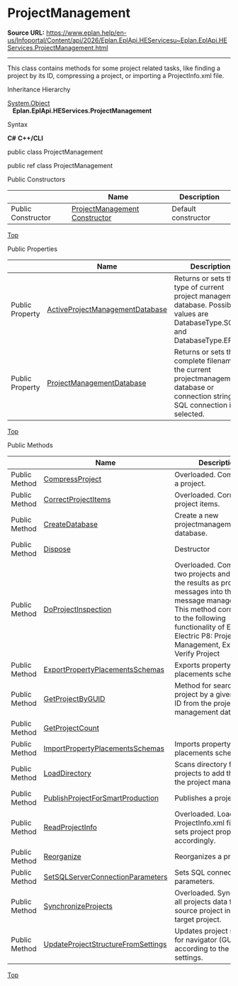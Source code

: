 # ProjectManagement

**Source URL:** https://www.eplan.help/en-us/Infoportal/Content/api/2026/Eplan.EplApi.HEServicesu~Eplan.EplApi.HEServices.ProjectManagement.html

---

This class contains methods for some project related tasks, like finding a project by its ID, compressing a project, or importing a ProjectInfo.xml file.

Inheritance Hierarchy

[System.Object](#)  
   **Eplan.EplApi.HEServices.ProjectManagement**

Syntax

**C#**
**C++/CLI**


public class ProjectManagement

public ref class ProjectManagement

Public Constructors

|  | Name | Description |
| --- | --- | --- |
| Public Constructor | [ProjectManagement Constructor](Eplan.EplApi.HEServicesu~Eplan.EplApi.HEServices.ProjectManagement~_ctor.html) | Default constructor |

[Top](#top)

Public Properties

|  | Name | Description |
| --- | --- | --- |
| Public Property | [ActiveProjectManagementDatabase](Eplan.EplApi.HEServicesu~Eplan.EplApi.HEServices.ProjectManagement~ActiveProjectManagementDatabase.html) | Returns or sets the type of current project management database. Possible values are DatabaseType.SQL and DatabaseType.EPLAN |
| Public Property | [ProjectManagementDatabase](Eplan.EplApi.HEServicesu~Eplan.EplApi.HEServices.ProjectManagement~ProjectManagementDatabase.html) | Returns or sets the complete filename of the current projectmanagement database or connection string if SQL connection is selected. |

[Top](#top)

Public Methods

|  | Name | Description |
| --- | --- | --- |
| Public Method | [CompressProject](Eplan.EplApi.HEServicesu~Eplan.EplApi.HEServices.ProjectManagement~CompressProject.html) | Overloaded. Compresses a project. |
| Public Method | [CorrectProjectItems](Eplan.EplApi.HEServicesu~Eplan.EplApi.HEServices.ProjectManagement~CorrectProjectItems.html) | Overloaded. Corrects project items. |
| Public Method | [CreateDatabase](Eplan.EplApi.HEServicesu~Eplan.EplApi.HEServices.ProjectManagement~CreateDatabase.html) | Create a new projectmanagement database. |
| Public Method | [Dispose](Eplan.EplApi.HEServicesu~Eplan.EplApi.HEServices.ProjectManagement~Dispose().html) | Destructor |
| Public Method | [DoProjectInspection](Eplan.EplApi.HEServicesu~Eplan.EplApi.HEServices.ProjectManagement~DoProjectInspection.html) | Overloaded. Compares two projects and writes the results as project messages into the message management. This method corresponds to the following functionality of EPLAN Electric P8: Project / Management, Extras / Verify Project |
| Public Method | [ExportPropertyPlacementsSchemas](Eplan.EplApi.HEServicesu~Eplan.EplApi.HEServices.ProjectManagement~ExportPropertyPlacementsSchemas.html) | Exports property placements schemes. |
| Public Method | [GetProjectByGUID](Eplan.EplApi.HEServicesu~Eplan.EplApi.HEServices.ProjectManagement~GetProjectByGUID.html) | Method for searching a project by a given project ID from the project management database. |
| Public Method | [GetProjectCount](Eplan.EplApi.HEServicesu~Eplan.EplApi.HEServices.ProjectManagement~GetProjectCount.html) |  |
| Public Method | [ImportPropertyPlacementsSchemas](Eplan.EplApi.HEServicesu~Eplan.EplApi.HEServices.ProjectManagement~ImportPropertyPlacementsSchemas.html) | Imports property placements schemes. |
| Public Method | [LoadDirectory](Eplan.EplApi.HEServicesu~Eplan.EplApi.HEServices.ProjectManagement~LoadDirectory.html) | Scans directory for projects to add them into the project management. |
| Public Method | [PublishProjectForSmartProduction](Eplan.EplApi.HEServicesu~Eplan.EplApi.HEServices.ProjectManagement~PublishProjectForSmartProduction.html) | Publishes a project |
| Public Method | [ReadProjectInfo](Eplan.EplApi.HEServicesu~Eplan.EplApi.HEServices.ProjectManagement~ReadProjectInfo.html) | Overloaded. Loads the ProjectInfo.xml file. and sets project properties accordingly. |
| Public Method | [Reorganize](Eplan.EplApi.HEServicesu~Eplan.EplApi.HEServices.ProjectManagement~Reorganize.html) | Reorganizes a project |
| Public Method | [SetSQLServerConnectionParameters](Eplan.EplApi.HEServicesu~Eplan.EplApi.HEServices.ProjectManagement~SetSQLServerConnectionParameters.html) | Sets SQL connection parameters. |
| Public Method | [SynchronizeProjects](Eplan.EplApi.HEServicesu~Eplan.EplApi.HEServices.ProjectManagement~SynchronizeProjects.html) | Overloaded. Synchronizes all projects data from source project into the target project. |
| Public Method | [UpdateProjectStructureFromSettings](Eplan.EplApi.HEServicesu~Eplan.EplApi.HEServices.ProjectManagement~UpdateProjectStructureFromSettings.html) | Updates project structure for navigator (GUI) according to the project settings. |

[Top](#top)
